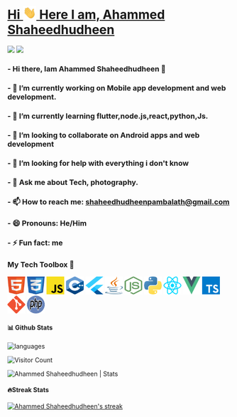 





# [Hi <img src="https://raw.githubusercontent.com/ABSphreak/ABSphreak/master/gifs/Hi.gif" width="30px"> Here I am, Ahammed Shaheedhudheen](https://github.com/shaheedhudheen)
[<img height="30" src="https://img.shields.io/badge/twitter-%231DA1F2.svg?&style=for-the-badge&logo=twitter&logoColor=white" />][twitter]
[<img height="30" src="https://img.shields.io/badge/linkedin-blue.svg?&style=for-the-badge&logo=linkedin&logoColor=white" />][LinkedIn]
<!-- [<img height="30" src="https://img.shields.io/badge/twitter-%231DA1F2.svg?&style=for-the-badge&logo=twitter&logoColor=white" />][twitter] 
[<img height="30" src="https://img.shields.io/badge/linkedin-blue.svg?&style=for-the-badge&logo=linkedin&logoColor=white" />][LinkedIn]
 -->

### - Hi there, Iam Ahammed Shaheedhudheen 👋

### - 🔭 I’m currently working on Mobile app development and web development.

### - 🌱 I’m currently learning flutter,node.js,react,python,Js.

### - 👯 I’m looking to collaborate on Android apps and web development

### - 🤔 I’m looking for help with everything i don't know

### - 💬 Ask me about Tech, photography.

### - 📫 How to reach me: shaheedhudheenpambalath@gmail.com

### - 😄 Pronouns: He/Him

### - ⚡ Fun fact: me


### My Tech Toolbox 🧰

<p align="left">
<img src="https://github.com/shaheedhudheen/icons/blob/main/html.png" alt="html5" width="40" height="40"/>
<img src="https://github.com/shaheedhudheen/icons/blob/19dfd836e90bac244a7eab3a1f0f0242ca56216d/css.png" alt="css3" width="40" height="40"/> 
<img src="https://github.com/shaheedhudheen/icons/blob/main/javascript-programming-language.png" alt="javascript" width="40" height="40"/>
<img src="https://github.com/shaheedhudheen/icons/blob/main/c-plus-plus-programming-language.png" alt="c++" width="40" height="40"/> 
<img src="https://github.com/shaheedhudheen/icons/blob/main/flutter.png" alt="flutter" width="40" height="40"/>
<img src="https://github.com/shaheedhudheen/icons/blob/main/java-programming-language%20(1).png" alt="java" width="40" height="40"/>
<img src="https://github.com/shaheedhudheen/icons/blob/main/node-js.png" alt="nodejs" width="40" height="40"/>
<img src="https://github.com/shaheedhudheen/icons/blob/main/python-programming-language.png" alt="python" width="40" height="40"/>
<img src="https://github.com/shaheedhudheen/icons/blob/main/react-js.png" alt="react" width="40" height="40"/>
<img src="https://github.com/shaheedhudheen/icons/blob/main/vue-js.png" alt="vue" width="40" height="40"/>
<img src="https://github.com/shaheedhudheen/icons/blob/main/typescript-programming-language.png" alt="typescript" width="40" height="40"/>
<img src="https://github.com/shaheedhudheen/icons/blob/main/git.png" alt="git" width="40" height="40"/>
<img src="https://github.com/shaheedhudheen/icons/blob/main/php-programming-language.png" alt="html5" width="40" height="40"/>
<!-- <img src="" alt="html5" width="40" height="40"/> -->


<!--<img src="https://i.pinimg.com/originals/50/f1/58/50f1582a95bdac10f1c3fa295c8b947b.png" alt="mysql" width="40" height="40"/>
<img src="https://upload.wikimedia.org/wikipedia/commons/2/29/Postgresql_elephant.svg" alt="PostGreSQL" width="40" height="40"/> -->
</p>



<h4>📊 Github Stats</h4>

<img src="https://github-readme-stats.vercel.app/api/top-langs/?username=shaheedhudheen&layout=compact&theme=tokyonight" alt="languages" height="165">

![Visitor Count](https://profile-counter.glitch.me/{shaheedhudheen}/count.svg)

<p align="left"> <img src="https://github-readme-stats.vercel.app/api?username=shaheedhudheen&show_icons=true&theme=gotham" alt="Ahammed Shaheedhudheen | Stats" />

<h4>🔥Streak Stats</h4>

<!-- GitHub Readme Streak Stats - https://github.com/DenverCoder1/github-readme-streak-stats -->
<p align="left">
  <a href="https://github.com/shaheedhudheen/github-readme-streak-stats">
    <img title="🔥 Get streak stats for your profile at git.io/streak-stats" alt="Ahammed Shaheedhudheen's streak" src="https://github-readme-streak-stats.herokuapp.com/?user=shaheedhudheen&theme=monokai-metallian&hide_border=true"/>
  </a>
<!--   <p align="center">🔥 Get streak stats for your profile at <a href="https://git.io/streak-stats">git.io/streak-stats</a></p> -->
</p>
 
[twitter]: https://twitter.com/shaheedhudheen
[linkedin]: https://www.linkedin.com/in/ahammed-shaheedhudheen-2ab747169/


